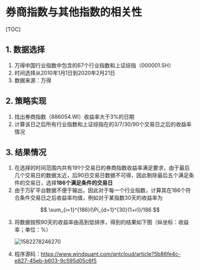 # 券商指数与其他指数的相关性

[TOC]



## 1. 数据选择

1. 万得中国行业指数中包含的67个行业指数和上证综指（000001.SH）
2. 时间选择从2010年1月1日到2020年2月21日
3. 数据来源：万得

## 2. 策略实现

1. 找出券商指数（886054.WI）收益率大于3%的日期
2. 计算该日之后所有行业指数和上证综指在的3/7/30/90个交易日之后的收益率情况

## 3. 结果情况

1. 在选择的时间范围内共有191个交易日的券商指数收益率满足要求，由于最后几个交易日的数据太近，后90日交易日数据不可得，因此剔除最后五个满足条件的交易日，选择**186个满足条件的交易日**
2. 由于万矿平台数据不便于输出，因此对于每一个行业指数，计算其在186个符合条件交易日之后收益率均值，例如对于某指数30天的收益率为

$$
\sum_{i=1}^{186}(\Pi_{d=1}^{30}(1+r))/186
$$



3. 将数据按照90天的收益率由高到低排序，得到的结果如下图（纵坐标：收益率；单位：%）

   ![1582278246270](C:\Users\zikep\AppData\Roaming\Typora\typora-user-images\1582278246270.png)

4. 程序源码：https://www.windquant.com/qntcloud/article?5b86fe4c-e827-45eb-b603-9c595d05c6f5